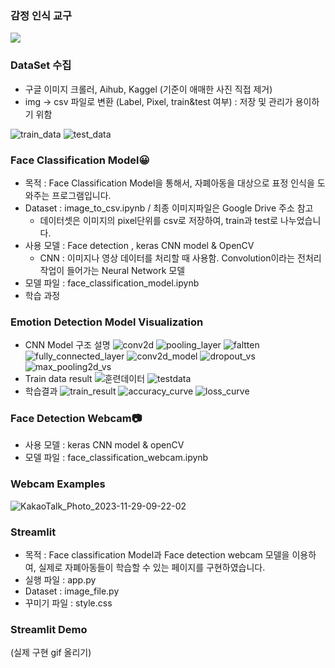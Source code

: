 ### 감정 인식 교구

<img src="https://capsule-render.vercel.app/api?type=waving&color=auto&height=200&section=header&text=Avengers%20with%20Citizen&fontSize=50" />
<div align="left">

### DataSet 수집
- 구글 이미지 크롤러, Aihub, Kaggel (기준이 애매한 사진 직접 제거)
- img -> csv 파일로 변환 (Label, Pixel, train&test 여부) : 저장 및 관리가 용이하기 위함  
  
![train_data](/figures/img_to_csv_train.PNG)
![test_data](/figures/img_to_csv_test.PNG)

### Face Classification Model😀
- 목적 : Face Classification Model을 통해서, 자폐아동을 대상으로 표정 인식을 도와주는 프로그램입니다.
- Dataset : image_to_csv.ipynb / 최종 이미지파일은 Google Drive 주소 참고
  - 데이터셋은 이미지의 pixel단위를 csv로 저장하여, train과 test로 나누었습니다.
- 사용 모델 : Face detection , keras CNN model & OpenCV
  - CNN : 이미지나 영상 데이터를 처리할 때 사용함. Convolution이라는 전처리 작업이 들어가는 Neural Network 모델
- 모델 파일 : face_classification_model.ipynb
- 학습 과정

### Emotion Detection Model Visualization
- CNN Model 구조 설명
![conv2d](/figures/1.PNG)
![pooling_layer](/figures/2.PNG)
![faltten](/figures/3.PNG)
![fully_connected_layer](/figures/4.PNG)
![conv2d_model](/figures/conv2d.PNG)
![dropout_vs](/figures/dropout.PNG)
![max_pooling2d_vs](/figures/max_pooling2d.PNG)
- Train data result
![훈련데이터](/figures/aa.PNG)
![testdata](/figures/bb.PNG)
- 학습결과
![train_result](/figures/100Epoch.PNG)
![accuracy_curve](/figures/a_curve.PNG)
![loss_curve](/figures/l_curve.PNG)

### Face Detection Webcam📷
- 사용 모델 : keras CNN model & openCV
- 모델 파일 : face_classification_webcam.ipynb

### Webcam Examples
![KakaoTalk_Photo_2023-11-29-09-22-02](https://github.com/DagyeongH/mini_project/assets/123550946/0bad79ec-8edb-4d5b-895f-8283488241fb)

### Streamlit 
- 목적 : Face classification Model과 Face detection webcam 모델을 이용하여, 실제로 자폐아동들이 학습할 수 있는 페이지를 구현하였습니다.
- 실행 파일 : app.py
- Dataset : image_file.py 
- 꾸미기 파일 : style.css

### Streamlit Demo
(실제 구현 gif 올리기)
